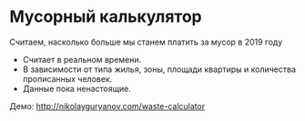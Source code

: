 # Мусорный калькулятор

Считаем, насколько больше мы станем платить за мусор в 2019 году
  - Считает в реальном времени.
  - В зависимости от типа жилья, зоны, площади квартиры и количества прописанных человек.
  - Данные пока ненастоящие.


Демо: http://nikolayguryanov.com/waste-calculator
